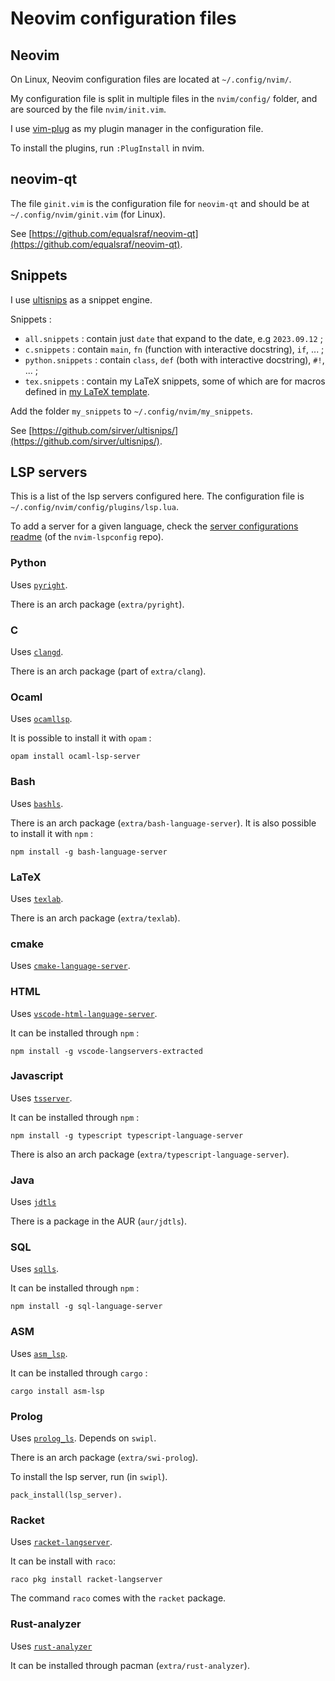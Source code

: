 # Neovim configuration files
## Neovim
On Linux, Neovim configuration files are located at `~/.config/nvim/`.

My configuration file is split in multiple files in the `nvim/config/` folder, and are sourced by the file `nvim/init.vim`.

I use [vim-plug](https://github.com/junegunn/vim-plug) as my plugin manager in the configuration file.

To install the plugins, run `:PlugInstall` in nvim.


## neovim-qt
The file `ginit.vim` is the configuration file for `neovim-qt` and should be at `~/.config/nvim/ginit.vim` (for Linux).

See [https://github.com/equalsraf/neovim-qt](https://github.com/equalsraf/neovim-qt).


## Snippets
I use [ultisnips](https://github.com/sirver/ultisnips/) as a snippet engine.

Snippets :
- `all.snippets` : contain just `date` that expand to the date, e.g `2023.09.12` ;
- `c.snippets` : contain `main`, `fn` (function with interactive docstring), `if`, ... ;
- `python.snippets` : contain `class`, `def` (both with interactive docstring), `#!`, ... ;
- `tex.snippets` : contain my LaTeX snippets, some of which are for macros defined in [my LaTeX template](https://github.com/lasercata/LaTeX_Templates).

Add the folder `my_snippets` to `~/.config/nvim/my_snippets`.

See [https://github.com/sirver/ultisnips/](https://github.com/sirver/ultisnips/).


## LSP servers
This is a list of the lsp servers configured here.
The configuration file is `~/.config/nvim/config/plugins/lsp.lua`.

To add a server for a given language, check the [server configurations readme](https://github.com/neovim/nvim-lspconfig/blob/master/doc/configs.md) (of the `nvim-lspconfig` repo).

### Python
Uses [`pyright`](https://github.com/microsoft/pyright).

There is an arch package (`extra/pyright`).

### C
Uses [`clangd`](https://clangd.llvm.org/installation.html).

There is an arch package (part of `extra/clang`).

### Ocaml
Uses [`ocamllsp`](https://github.com/ocaml-lsp/ocaml-language-server).

It is possible to install it with `opam` :
```
opam install ocaml-lsp-server
```

### Bash
Uses [`bashls`](https://github.com/bash-lsp/bash-language-server).

There is an arch package (`extra/bash-language-server`).
It is also possible to install it with `npm` :
```
npm install -g bash-language-server
```

### LaTeX
Uses [`texlab`](https://github.com/latex-lsp/texlab).

There is an arch package (`extra/texlab`).

### cmake
Uses [`cmake-language-server`](https://github.com/regen100/cmake-language-server).

### HTML
Uses [`vscode-html-language-server`](https://github.com/hrsh7th/vscode-langservers-extracted).

It can be installed through `npm` :
```
npm install -g vscode-langservers-extracted
```

### Javascript
Uses [`tsserver`](https://github.com/typescript-language-server/typescript-language-server).

It can be installed through `npm` :
```
npm install -g typescript typescript-language-server
```

There is also an arch package (`extra/typescript-language-server`).

### Java
Uses [`jdtls`](https://projects.eclipse.org/projects/eclipse.jdt.ls)

There is a package in the AUR (`aur/jdtls`).

### SQL
Uses [`sqlls`](https://github.com/joe-re/sql-language-server).

It can be installed through `npm` :
```
npm install -g sql-language-server
```

### ASM
Uses [`asm_lsp`](https://github.com/bergercookie/asm-lsp).

It can be installed through `cargo` :
```
cargo install asm-lsp
```

### Prolog
Uses [`prolog_ls`](https://github.com/jamesnvc/lsp_server).
Depends on `swipl`.

There is an arch package (`extra/swi-prolog`).

To install the lsp server, run (in `swipl`).
```
pack_install(lsp_server).
```

### Racket
Uses [`racket-langserver`](https://github.com/jeapostrophe/racket-langserver).

It can be install with `raco`:
```
raco pkg install racket-langserver
```

The command `raco` comes with the `racket` package.

### Rust-analyzer
Uses [`rust-analyzer`](https://github.com/rust-lang/rust-analyzer)

It can be installed through pacman (`extra/rust-analyzer`).
